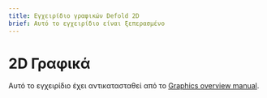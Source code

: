 ```yaml
---
title: Εγχειρίδιο γραφικών Defold 2D
brief: Αυτό το εγχειρίδιο είναι ξεπερασμένο
---
```


# 2D Γραφικά


Αυτό το εγχειρίδιο έχει αντικατασταθεί από το [Graphics overview manual](/manuals/graphics).

